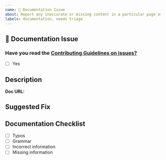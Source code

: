 ```yaml
---
name: 📃 Documentation Issue
about: Report any inaccurate or missing content in a particular page or section.
labels: documentation, needs triage
---
```


## 📃 Documentation Issue

### Have you read the [Contributing Guidelines on issues?](https://github.com/saucelabs/sauce-docs/blob/main/CONTRIBUTING.MD#reporting-bugs)

- [ ] Yes

## Description

<!--A clear and concise description about the documentation issue, typo, or error. Also, please provide the URL of the page in question.-->

__Doc URL:__ <!--example: [Front End Performance Overview url](https://github.com/saucelabs/sauce-docs/blob/main/docs/performance/about.md)-->

## Suggested Fix

<!--A clear and concise suggestion for correction or replacement. You can also provide line numbers and links to the file in GitHub.-->

## Documentation Checklist

<!--Indicate the type of doc fix by completing the checklist below.-->

- [ ] Typos
- [ ] Grammar
- [ ] Incorrect information
- [ ] Missing information
